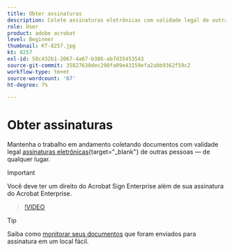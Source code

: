 ```yaml
---
title: Obter assinaturas
description: Colete assinaturas eletrônicas com validade legal de outras pessoas em qualquer lugar e mantenha o trabalho em andamento
role: User
product: adobe acrobat
level: Beginner
thumbnail: KT-8257.jpg
kt: 8257
exl-id: 58c432b1-2067-4a67-b386-ab7d35453543
source-git-commit: 35827630dec298fa09e43159efa2abb9362f59c2
workflow-type: tm+mt
source-wordcount: '67'
ht-degree: 7%

---
```


# Obter assinaturas

Mantenha o trabalho em andamento coletando documentos com validade legal [assinaturas eletrônicas](https://www.adobe.com/br/acrobat/online/request-signature.html){target=&quot;_blank&quot;} de outras pessoas — de qualquer lugar.

>[!IMPORTANT]
>
>Você deve ter um direito do Acrobat Sign Enterprise além de sua assinatura do Acrobat Enterprise.

>[!VIDEO](https://video.tv.adobe.com/v/338359?hidetitle=true)

>[!TIP]
>
>Saiba como [monitorar seus documentos](track.md) que foram enviados para assinatura em um local fácil.

